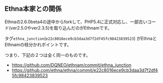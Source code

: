 
## Ethna本家との関係

Ethnaの2.6.0beta4の途中からforkして、PHP5.4に正式対応し、一部古いコード(ver2.5.0やver2.3.5)を取り込んだのがEthnamです。

タグ`ethna_junction`(`e22c8016ece9cb3daa3d7f2df45fc98423839523`) がEthnaとEthnamの枝分かれポイントです。

つまり、下記の２つは全く同一のものです。

* https://github.com/DQNEO/ethnam/commit/ethna_junction
* https://github.com/ethna/ethna/commit/e22c8016ece9cb3daa3d7f2df45fc98423839523

